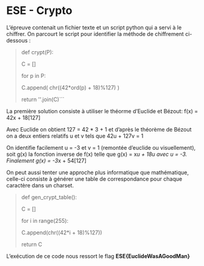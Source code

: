 # ESE - Crypto

L’épreuve contenait un fichier texte et un script python qui a servi à le chiffrer. On parcourt le script
pour identifier la méthode de chiffrement ci-dessous :

> def crypt(P):
> 
> C = []
> 
>for p in P:
>
>C.append( chr((42*ord(p) + 18)%127) )
>
> return ''.join(C)```

La première solution consiste à utiliser le théorme d’Euclide et Bézout:
f(x) = 42x + 18[127]

Avec Euclide on obtient 127 = 42 * 3 + 1 et d’après le théorème de Bézout on a deux entiers relatifs u et v
tels que 42u + 127v = 1

On identifie facilement u = -3 et v = 1 (remontée d’euclide ou visuellement), soit g(x) la fonction inverse de f(x) telle que g(x) = x*u + 18u avec u = -3.
Finalement g(x) = -3*x + 54[127]

On peut aussi tenter une approche plus informatique que mathématique, celle-ci consiste à générer une  table de correspondance pour chaque caractère dans un charset.

>def gen_crypt_table():
>
>C = []
>
>for i in range(255):
>
> C.append(chr((42*i + 18)%127))
>
>return C

L’exécution de ce code nous ressort le flag **ESE{EuclideWasAGoodMan}**